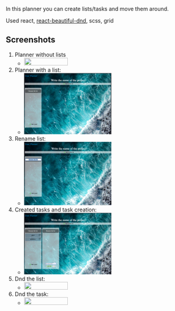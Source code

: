 In this planner you can create lists/tasks and move them around.

Used react, <a href="https://github.com/atlassian/react-beautiful-dnd">react-beautiful-dnd</a>, scss, grid


<h2>Screenshots</h2>

<ol>
    <li>Planner without lists
        <ul>
            <li>
                <img src="./src/images/screenshots/emptyPlanner.jpg" width="50%" height="50%"/>
            </li>
        </ul>
    </li>
    <li>Planner with a list:
        <ul>
            <li>
                <img src="./src/images/screenshots/plannerOneList.png" width="50%" height="50%"/>
            </li>
        </ul>
    </li>
    <li>Rename list:
        <ul>
            <li>
                <img src="./src/images/screenshots/renameList.png" width="50%" height="50%"/>
            </li>
        </ul>
    </li>
     <li>Created tasks and task creation:
        <ul>
            <li>
                <img src="./src/images/screenshots/tasks.png" width="50%" height="50%"/>
            </li>
        </ul>
    </li>
    <li>Dnd the list:
        <ul>
            <li>
                <img src="./src/images/screenshots/dndList" width="50%" height="50%"/>
            </li>
        </ul>
    </li>
        <li>Dnd the task:
        <ul>
            <li>
                <img src="./src/images/screenshots/dndTask" width="50%" height="50%"/>
            </li>
        </ul>
    </li>
</ol>
